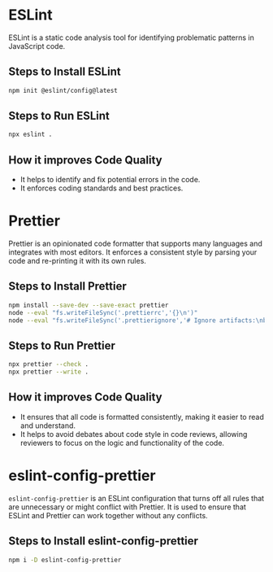 # ESLint

ESLint is a static code analysis tool for identifying problematic patterns in JavaScript code.

## Steps to Install ESLint

```bash
npm init @eslint/config@latest
```

## Steps to Run ESLint

```bash
npx eslint .
```

## How it improves Code Quality

- It helps to identify and fix potential errors in the code.
- It enforces coding standards and best practices.

# Prettier

Prettier is an opinionated code formatter that supports many languages and integrates with most editors. It enforces a
consistent style by parsing your code and re-printing it with its own rules.

## Steps to Install Prettier

```bash
npm install --save-dev --save-exact prettier
node --eval "fs.writeFileSync('.prettierrc','{}\n')"
node --eval "fs.writeFileSync('.prettierignore','# Ignore artifacts:\nbuild\ncoverage\n')"
```

## Steps to Run Prettier

```bash
npx prettier --check .
npx prettier --write .
```

## How it improves Code Quality

- It ensures that all code is formatted consistently, making it easier to read and understand.
- It helps to avoid debates about code style in code reviews, allowing reviewers to focus on the logic and functionality
  of the code.

# eslint-config-prettier

`eslint-config-prettier` is an ESLint configuration that turns off all rules that are unnecessary or might conflict with
Prettier. It is used to ensure that ESLint and Prettier can work together without any conflicts.

## Steps to Install eslint-config-prettier

```bash
npm i -D eslint-config-prettier
```